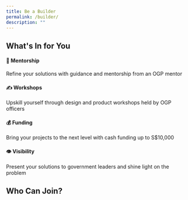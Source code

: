 ```yaml
---
title: Be a Builder
permalink: /builder/
description: ""
---
```

## **What's In for You**
#### 👤 **Mentorship** 
Refine your solutions with guidance and mentorship from an OGP mentor

#### ✍️ **Workshops**
Upskill yourself through design and product workshops held by OGP officers

#### 💰 **Funding** 
Bring your projects to the next level with cash funding up to S$10,000

#### 👁 **Visibility** 
Present your solutions to government leaders and shine light on the problem

## **Who Can Join?**